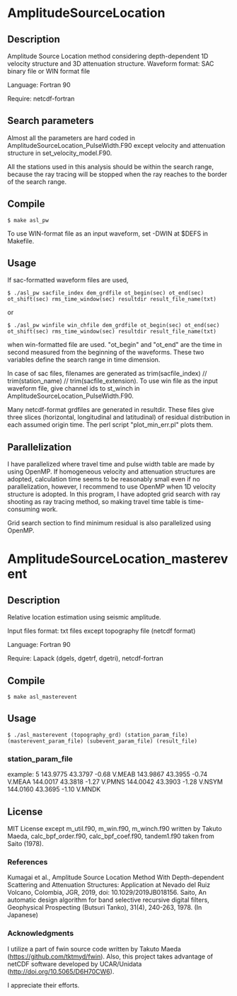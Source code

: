 # AmplitudeSourceLocation

## Description
Amplitude Source Location method considering depth-dependent 1D velocity structure and 3D attenuation structure.
Waveform format: SAC binary file or WIN format file

Language: Fortran 90

Require: netcdf-fortran

## Search parameters
Almost all the parameters are hard coded in AmplitudeSourceLocation_PulseWidth.F90 except velocity and attenuation
structure in set_velocity_model.F90.

All the stations used in this analysis should be within the search range, because the ray tracing will be stopped when the ray
reaches to the border of the search range.

## Compile
    $ make asl_pw

To use WIN-format file as an input waveform, set -DWIN at $DEFS in Makefile.

## Usage
If sac-formatted waveform files are used,

    $ ./asl_pw sacfile_index dem_grdfile ot_begin(sec) ot_end(sec) ot_shift(sec) rms_time_window(sec) resultdir result_file_name(txt)

or

    $ ./asl_pw winfile win_chfile dem_grdfile ot_begin(sec) ot_end(sec) ot_shift(sec) rms_time_window(sec) resultdir result_file_name(txt)

when win-formatted file are used. "ot_begin" and "ot_end" are the time in second measured from the beginning of the waveforms.
These two variables define the search range in time dimension.

In case of sac files, filenames are generated as trim(sacfile_index) // trim(station_name) // trim(sacfile_extension).
To use win file as the input waveform file, give channel ids to st_winch in AmplitudeSourceLocation_PulseWidth.F90.

Many netcdf-format grdfiles are generated in resultdir. These files give three slices (horizontal, longitudinal and latitudinal)
of residual distribution in each assumed origin time. The perl script "plot_min_err.pl" plots them.

## Parallelization
I have parallelized where travel time and pulse width table are made by using OpenMP. If homogeneous velocity
and attenuation structures are adopted, calculation time seems to be reasonably small even if no parallelization,
however, I recommend to use OpenMP when 1D velocity structure is adopted. In this program, I have adopted grid search with ray
shooting as ray tracing method, so making travel time table is time-consuming work.

Grid search section to find minimum residual is also parallelized using OpenMP.

# AmplitudeSourceLocation_masterevent
## Description
Relative location estimation using seismic amplitude.

Input files format: txt files except topography file (netcdf format)

Language: Fortran 90

Require: Lapack (dgels, dgetrf, dgetri), netcdf-fortran

## Compile
    $ make asl_masterevent

## Usage
    $ ./asl_masterevent (topography_grd) (station_param_file) (masterevent_param_file) (subevent_param_file) (result_file)

### station_param_file
example:
    5
    143.9775 43.3797  -0.68 V.MEAB
    143.9867 43.3955  -0.74 V.MEAA
    144.0017 43.3818  -1.27 V.PMNS
    144.0042 43.3903  -1.28 V.NSYM
    144.0160 43.3695  -1.10 V.MNDK


  
## License
MIT License except m_util.f90, m_win.f90, m_winch.f90 written by Takuto Maeda, calc_bpf_order.f90, calc_bpf_coef.f90, tandem1.f90 taken from Saito (1978).

### References
Kumagai et al., Amplitude Source Location Method With Depth-dependent Scattering and Attenuation Structures:
Application at Nevado del Ruiz Volcano, Colombia, JGR, 2019, doi: 10.1029/2019JB018156.
Saito, An automatic design algorithm for band selective recursive digital filters, Geophysical Prospecting (Butsuri Tanko), 31(4), 240-263, 1978. (In Japanese)

### Acknowledgments
I utilize a part of fwin source code written by Takuto Maeda (https://github.com/tktmyd/fwin).
Also, this project takes advantage of netCDF software developed by UCAR/Unidata (http://doi.org/10.5065/D6H70CW6).

I appreciate their efforts.
